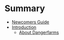 # Summary

* [Newcomers Guide](README.md)
* [Introduction](section-1/1-Introduction/README.md)
   * [About Dangerfarms](section-1/1-Introduction/about_dangerfarms.md)

